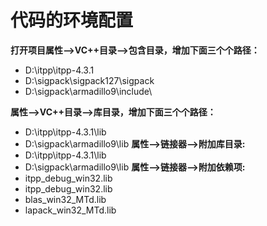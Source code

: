 # 代码的环境配置
**打开项目属性-->VC++目录-->包含目录，增加下面三个个路径：** 
- D:\itpp\itpp-4.3.1
- D:\sigpack\sigpack127\sigpack
- D:\sigpack\armadillo9\include\

**属性-->VC++目录-->库目录，增加下面三个个路径：**
- D:\itpp\itpp-4.3.1\lib
- D:\sigpack\armadillo9\lib
**属性-->链接器-->附加库目录:**
- D:\itpp\itpp-4.3.1\lib
- D:\sigpack\armadillo9\lib
**属性-->链接器-->附加依赖项:**
- itpp_debug_win32.lib
- itpp_debug_win32.lib
- blas_win32_MTd.lib
- lapack_win32_MTd.lib
